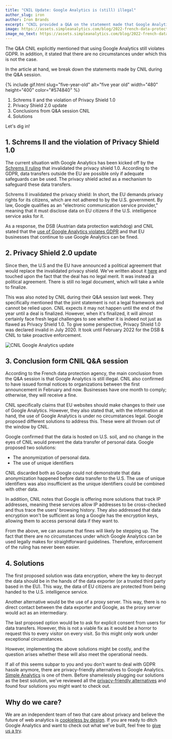 ```yaml
---
title: "CNIL Update: Google Analytics is (still) illegal"
author_slug: iron
author: Iron Brands
excerpt: "CNIL provided a Q&A on the statement made that Google Analytics violates GDPR"
image: https://assets.simpleanalytics.com/blog/2022-french-data-protection-update-google-analytics-is-still-illegal/social-image.png
image_no_text: https://assets.simpleanalytics.com/blog/2022-french-data-protection-update-google-analytics-is-still-illegal/handcuffs-no-text.png
---
```


The Q&A CNIL explicitly mentioned that using Google Analytics still violates GDPR. In addition, it stated that there are no circumstances under which this is not the case.

In the article at hand, we break down the statements made by CNIL during the Q&A session.

{% include gif.html slug="five-year-old" alt="five year old" width="480" height="400" color="#574840" %}

1.  Schrems II and the violation of Privacy Shield 1.0
2.  Privacy Shield 2.0 update
3.  Conclusions from Q&A session CNIL
4.  Solutions

Let's dig in!

## 1.  Schrems II and the violation of Privacy Shield 1.0

The current situation with Google Analytics has been kicked off by the [Schrems II ruling](https://www.gdprsummary.com/schrems-ii/) that invalidated the privacy shield 1.0. According to the GDPR, data transfers outside the EU are possible only if adequate safeguards can be used. The privacy shield acted as a mechanism to safeguard these data transfers.

Schrems II invalidated the privacy shield: In short, the EU demands privacy rights for its citizens, which are not adhered to by the U.S. government. By law, Google qualifies as an "electronic communication service provider," meaning that it must disclose data on EU citizens if the U.S. intelligence service asks for it.

As a response, the DSB (Austrian data protection watchdog) and CNIL stated that the [use of Google Analytics violates GDPR](https://blog.simpleanalytics.com/france-rules-google-analytics-to-be-in-conflict-with-gdpr-ruling) and that EU businesses that continue to use Google Analytics can be fined.

## 2.  Privacy Shield 2.0 update

Since then, the U.S and the EU have announced a political agreement that would replace the invalidated privacy shield. We've written about it [here](https://blog.simpleanalytics.com/eu-us-privacy-shield-2-0-is-again-a-political-show) and touched upon the fact that the deal has no legal merit. It was instead a political agreement. There is still no legal document, which will take a while to finalize.

This was also noted by CNIL during their Q&A session last week. They specifically mentioned that the joint statement is not a legal framework and cannot be relied upon. CNIL expects it may not happen until the end of the year until a deal is finalized. However, when it's finalized, it will almost certainly face fresh legal challenges to see whether it is indeed not just as flawed as Privacy Shield 1.0. To give some perspective, Privacy Shield 1.0 was declared invalid in July 2020. It took until February 2022 for the DSB & CNIL to take proactive enforcement.

<img src="https://assets.simpleanalytics.com/blog/2022-french-data-protection-update-google-analytics-is-still-illegal/handcuffs-no-text.png" alt="CNIL Google Analytics update" class="border-radius" />
<p class="caption" markdown="1">
</p>

## 3.  Conclusion form CNIL Q&A session

According to the French data protection agency, the main conclusion from the Q&A session is that Google Analytics is still illegal. CNIL also confirmed to have issued formal notices to organizations between the first announcement in February and now. Businesses have one month to comply; otherwise, they will receive a fine.

CNIL specifically claims that EU websites should make changes to their use of Google Analytics. However, they also stated that, with the information at hand, the use of Google Analytics is under no circumstances legal. Google proposed different solutions to address this. These were all thrown out of the window by CNIL.

Google confirmed that the data is hosted on U.S. soil, and no change in the eyes of CNIL would prevent the data transfer of personal data. Google proposed two solutions:

-   The anonymization of personal data. 
-   The use of unique identifiers

CNIL discarded both as Google could not demonstrate that data anonymization happened before data transfer to the U.S. The use of unique identifiers was also insufficient as the unique identifiers could be combined with other data.

In addition, CNIL notes that Google is offering more solutions that track IP addresses, meaning these services allow IP addresses to be cross-checked and thus trace the users' browsing history. They also addressed that data encryption won't be sufficient as long a Google has the encryption keys, allowing them to access personal data if they want to.

From the above, we can assume that fines will likely be stepping up. The fact that there are no circumstances under which Google Analytics can be used legally makes for straightforward guidelines. Therefore, enforcement of the ruling has never been easier. 

## 4.  Solutions

The first proposed solution was data encryption, where the key to decrypt the data should be in the hands of the data exporter (or a trusted third party based in the EU). This way, the data of EU citizens are protected from being handed to the U.S. intelligence service.

Another alternative would be the use of a proxy server. This way, there is no direct contact between the data exporter and Google, as the proxy server would act as an intermediary.

The last proposed option would be to ask for explicit consent from users for data transfers. However, this is not a viable fix as it would be a horror to request this to every visitor on every visit. So this might only work under exceptional circumstances.

However, implementing the above solutions might be costly, and the question arises whether these will also meet the operational needs.

If all of this seems subpar to you and you don't want to deal with GDPR hassle anymore, there are privacy-friendly alternatives to Google Analytics. [Simple Analytics](https://simpleanalytics.com/) is one of them. Before shamelessly plugging our solutions as the best solution, we've reviewed all the [privacy-friendly alternatives](https://blog.simpleanalytics.com/4-privacy-friendly-google-analytics-alternatives) and found four solutions you might want to check out.

## Why do we care?

We are an independent team of two that care about privacy and believe the future of web analytics is [cookieless by design](https://blog.simpleanalytics.com/website-analytics-without-cookies). If you are ready to ditch Google Analytics and want to check out what we've built, feel free to [give us a try](https://simpleanalytics.com/welcome).
